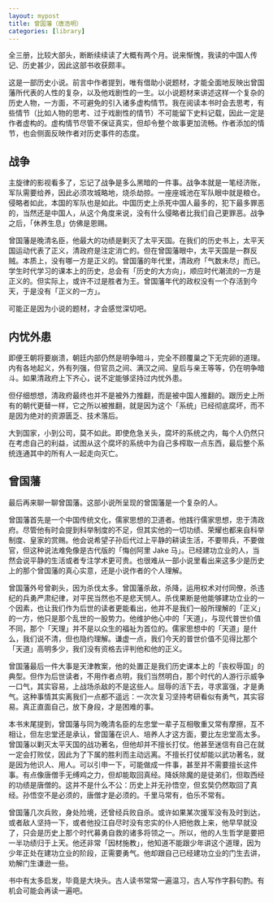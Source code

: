 ```yaml
---
layout: mypost
title: 曾国藩（唐浩明）
categories: [library]
---
```


全三册，比较大部头，断断续续读了大概有两个月。说来惭愧，我读的中国人传记、历史甚少，因此这部书收获颇丰。

这是一部历史小说。前言中作者提到，唯有借助小说题材，才能全面地反映出曾国藩所代表的人性的复杂，以及他戏剧性的一生。以小说题材来讲述这样一个复杂的历史人物，一方面，不可避免的引入诸多虚构情节。我在阅读本书时会去思考，有些情节（比如人物的思考、过于戏剧性的情节）不可能留下史料记载，因此一定是作者虚构的。虚构情节尽管不保证真实，但却令整个故事更加流畅。作者添加的情节，也会侧面反映作者对历史事件的态度。

## 战争

主旋律的影视看多了，忘记了战争是多么黑暗的一件事。战争本就是一笔经济账，军队需要给养，因此必须攻城略地，烧杀劫掠。一座座城池在军队眼中就是粮仓。侵略者如此，本国的军队也是如此。中国历史上杀死中国人最多的，犯下最多罪恶的，当然还是中国人，从这个角度来说，没有什么侵略者比我们自己更罪恶。战争之后，「休养生息」仿佛是恩赐。

曾国藩是晚清名臣，他最大的功绩是剿灭了太平天国。在我们的历史书上，太平天国运动代表了正义，清政府是注定消亡的。但在曾国藩眼中，太平天国是一群反贼。本质上，没有哪一方是正义的。曾国藩的年代里，清政府「气数未尽」而已。学生时代学习的课本上的历史，总会有「历史的大方向」，顺应时代潮流的一方是正义的。但实际上，或许不过是胜者为王。曾国藩年代的政权没有一个存活到今天，于是没有「正义的一方」。

可能正是因为小说的题材，才会感觉深切吧。

## 内忧外患

即便王朝将要崩溃，朝廷内部仍然是明争暗斗，完全不顾覆巢之下无完卵的道理。内有各地起义，外有列强，但官员之间、满汉之间、皇后与亲王等等，仍在明争暗斗。如果清政府上下齐心，说不定能够坚持过内忧外患。

但仔细想想，清政府最终也并不是被外力推翻，而是被中国人推翻的。跟历史上所有的朝代更替一样，它之所以被推翻，就是因为这个「系统」已经彻底腐坏，而不是因为绝对的资源匮乏、技术落后。

大到国家，小到公司，莫不如此。即使危急关头，腐坏的系统之内，每个人仍然只在考虑自己的利益，试图从这个腐坏的系统中为自己多榨取一点东西，最后整个系统连通其中的所有人一起走向灭亡。

## 曾国藩

最后再来聊一聊曾国藩。这部小说所呈现的曾国藩是一个复杂的人。

曾国藩首先是一个中国传统文化，儒家思想的卫道者。他践行儒家思想，忠于清政府。尽管他有时会提到科举制度的不足，但其实他的一切功绩、荣耀也都来自科举制度、皇家的赏赐。他会说希望子孙后代过上平静的耕读生活，不要带兵，不要做官，但这种说法难免像是古代版的「悔创阿里 Jake 马」。已经建功立业的人，当然会说平静的生活或者专注学术更可贵。也很难从一部小说里看出来这多少是历史上的那个曾国藩的真心实意，还是小说作者的个人理解。

曾国藩外号曾剃头，因为杀伐太多。曾国藩杀敌，杀降，运用权术对付同僚，杀违纪的兵勇严肃纪律，对平民当然也不是悲天悯人。杀伐果断是他能够建功立业的一个因素，也让我们作为后世的读者更能看出，他并不是我们一般所理解的「正义」的一方，他只是那个乱世的一股势力。他维护他心中的「天道」，与现代普世价值不同，那个「天理」并不是以众生的福祉为首位的。儒家思想中的「天道」是什么，我们说不清，但也隐约理解。谦虚一点，我们今天的普世价值不见得比那个「天道」高明多少，我们没有资格去评判他和他的正义。

曾国藩最后一件大事是天津教案，他的处置正是我们历史课本上的「丧权辱国」的典型。但作为后世读者，不用作者点明，我们当然明白，那个时代的人游行示威争一口气，其实容易，上战场杀敌的不是这些人。屈辱的活下去，寻求富强，才是勇气。这种事情其实离我们一点都不遥远：一次次复习坚持考研看似有勇气，其实容易。真正直面自己，放下身段，才是困难的事。

本书末尾提到，曾国藩与同为晚清名臣的左忠堂一辈子互相敬重又常有摩擦，互不相让，但左忠堂还是承认，曾国藩在识人、培养人才这方面，要比左忠堂高太多。曾国藩以剿灭太平天国的战功著名，但他却并不擅长打仗。他甚至迷信有自己在就一定会打败仗，因此为了下属的胜利而主动远离。不擅长打仗却能以武功著名，就是因为他识人、用人。可以引申一下，可能做成一件事，甚至并不需要擅长这件事。有点像唐僧手无缚鸡之力，但却能取回真经。降妖除魔的是徒弟们，但取西经的功绩是唐僧的。这并不是什么不公：历史上并无孙悟空，但玄奘仍然取回了真经。孙悟空不是必须的，唐僧才是必须的。千里马常有，伯乐不常有。

曾国藩几次兵败，身处险境，还曾经兵败自杀。或许如果某次援军没有及时到达，或者敌人坚持一下，或者他投江自尽时没有忠实的仆人把他救上来，他早早就没了，只会是历史上那个时代募勇自救的诸多将领之一。所以，他的人生哲学是要把一半功绩归于上天。他还非常「因材施教」，他知道不能跟少年讲这个道理，因为少年正处在建功立业的阶段，正需要勇气。他却跟自己已经建功立业的门生去讲，劝解门生谦逊一些。

书中有太多启发，毕竟是大块头。古人读书常常一遍温习，古人写作字斟句酌。有机会可能会再读一遍吧。
